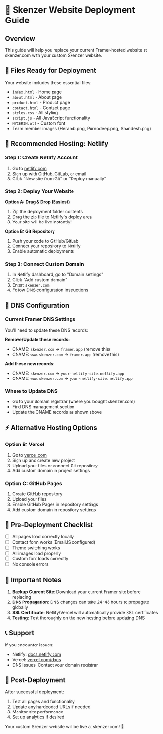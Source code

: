 # 🚀 Skenzer Website Deployment Guide

## Overview
This guide will help you replace your current Framer-hosted website at skenzer.com with your custom Skenzer website.

## 📁 Files Ready for Deployment
Your website includes these essential files:
- `index.html` - Home page
- `about.html` - About page  
- `product.html` - Product page
- `contact.html` - Contact page
- `styles.css` - All styling
- `script.js` - All JavaScript functionality
- `NYXERIN.otf` - Custom font
- Team member images (Heramb.png, Purnodeep.png, Shandesh.png)

## 🎯 Recommended Hosting: Netlify

### Step 1: Create Netlify Account
1. Go to [netlify.com](https://netlify.com)
2. Sign up with GitHub, GitLab, or email
3. Click "New site from Git" or "Deploy manually"

### Step 2: Deploy Your Website
**Option A: Drag & Drop (Easiest)**
1. Zip the deployment folder contents
2. Drag the zip file to Netlify's deploy area
3. Your site will be live instantly!

**Option B: Git Repository**
1. Push your code to GitHub/GitLab
2. Connect your repository to Netlify
3. Enable automatic deployments

### Step 3: Connect Custom Domain
1. In Netlify dashboard, go to "Domain settings"
2. Click "Add custom domain"
3. Enter: `skenzer.com`
4. Follow DNS configuration instructions

## 🔄 DNS Configuration

### Current Framer DNS Settings
You'll need to update these DNS records:

**Remove/Update these records:**
- CNAME: `skenzer.com` → `framer.app` (remove this)
- CNAME: `www.skenzer.com` → `framer.app` (remove this)

**Add these new records:**
- CNAME: `skenzer.com` → `your-netlify-site.netlify.app`
- CNAME: `www.skenzer.com` → `your-netlify-site.netlify.app`

### Where to Update DNS
- Go to your domain registrar (where you bought skenzer.com)
- Find DNS management section
- Update the CNAME records as shown above

## ⚡ Alternative Hosting Options

### Option B: Vercel
1. Go to [vercel.com](https://vercel.com)
2. Sign up and create new project
3. Upload your files or connect Git repository
4. Add custom domain in project settings

### Option C: GitHub Pages
1. Create GitHub repository
2. Upload your files
3. Enable GitHub Pages in repository settings
4. Add custom domain in repository settings

## 🔧 Pre-Deployment Checklist

- [ ] All pages load correctly locally
- [ ] Contact form works (EmailJS configured)
- [ ] Theme switching works
- [ ] All images load properly
- [ ] Custom font loads correctly
- [ ] No console errors

## 🚨 Important Notes

1. **Backup Current Site**: Download your current Framer site before replacing
2. **DNS Propagation**: DNS changes can take 24-48 hours to propagate globally
3. **SSL Certificate**: Netlify/Vercel will automatically provide SSL certificates
4. **Testing**: Test thoroughly on the new hosting before updating DNS

## 📞 Support

If you encounter issues:
- Netlify: [docs.netlify.com](https://docs.netlify.com)
- Vercel: [vercel.com/docs](https://vercel.com/docs)
- DNS Issues: Contact your domain registrar

## 🎉 Post-Deployment

After successful deployment:
1. Test all pages and functionality
2. Update any hardcoded URLs if needed
3. Monitor site performance
4. Set up analytics if desired

Your custom Skenzer website will be live at skenzer.com! 🚀 